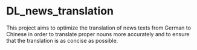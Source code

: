 # DL_news_translation
This project aims to optimize the translation of news texts from German to Chinese in order to translate proper nouns more accurately and to ensure that the translation is as concise as possible.
